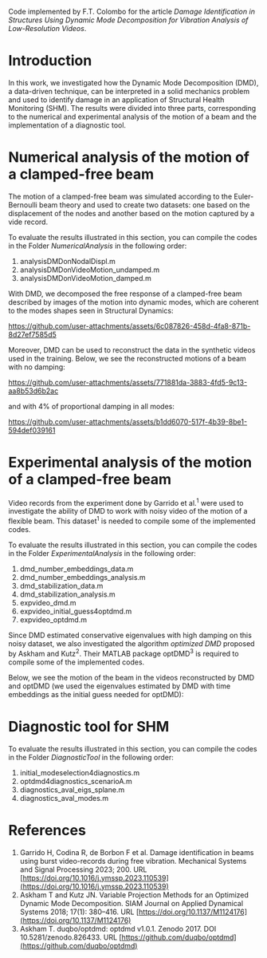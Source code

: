 Code implemented by F.T. Colombo for the article *Damage Identification in Structures Using Dynamic Mode Decomposition for Vibration Analysis of Low-Resolution Videos*.

# Introduction

In this work, we investigated how the Dynamic Mode Decomposition (DMD), a data-driven technique, can be interpreted in a solid mechanics problem and used to identify damage in an application of Structural Health Monitoring (SHM). The results were divided into three parts, corresponding to the numerical and experimental analysis of the motion of a beam and the implementation of a diagnostic tool.

# Numerical analysis of the motion of a clamped-free beam

The motion of a clamped-free beam was simulated according to the Euler-Bernoulli beam theory and used to create two datasets: one based on the displacement of the nodes and another based on the motion captured by a vide record.

To evaluate the results illustrated in this section, you can compile the codes in the Folder *NumericalAnalysis* in the following order:
1. analysisDMDonNodalDispl.m
2. analysisDMDonVideoMotion_undamped.m
3. analysisDMDonVideoMotion_damped.m

With DMD, we decomposed the free response of a clamped-free beam described by images of the motion into dynamic modes, which are coherent to the modes shapes seen in Structural Dynamics:

https://github.com/user-attachments/assets/6c087826-458d-4fa8-871b-8d27ef7585d5

Moreover, DMD can be used to reconstruct the data in the synthetic videos used in the training. Below, we see the reconstructed motions of a beam with no damping:  

https://github.com/user-attachments/assets/771881da-3883-4fd5-9c13-aa8b53d6b2ac

and with 4% of proportional damping in all modes:

https://github.com/user-attachments/assets/b1dd6070-517f-4b39-8be1-594def039161

# Experimental analysis of the motion of a clamped-free beam

Video records from the experiment done by Garrido et al.<sup>1</sup> were used to investigate the ability of DMD to work with noisy video of the motion of a flexible beam. This dataset<sup>1</sup> is needed to compile some of the implemented codes.

To evaluate the results illustrated in this section, you can compile the codes in the Folder *ExperimentalAnalysis* in the following order:
1. dmd_number_embeddings_data.m
2. dmd_number_embeddings_analysis.m
3. dmd_stabilization_data.m
4. dmd_stabilization_analysis.m
5. expvideo_dmd.m
6. expvideo_initial_guess4optdmd.m
7. expvideo_optdmd.m

Since DMD estimated conservative eigenvalues with high damping on this noisy dataset, we also investigated the algorithm *optimized DMD* proposed by Askham and Kutz<sup>2</sup>. Their MATLAB package optDMD<sup>3</sup> is required to compile some of the implemented codes.

Below, we see the motion of the beam in the videos reconstructed by DMD and optDMD (we used the eigenvalues estimated by DMD with time embeddings as the initial guess needed for optDMD):

# Diagnostic tool for SHM

To evaluate the results illustrated in this section, you can compile the codes in the Folder *DiagnosticTool* in the following order:
1. initial_modeselection4diagnostics.m
2. optdmd4diagnostics_scenarioA.m
3. diagnostics_aval_eigs_splane.m
4. diagnostics_aval_modes.m

# References

1. Garrido H, Codina R, de Borbon F et al. Damage identification in beams using burst video-records during free vibration. Mechanical Systems and Signal Processing 2023; 200. URL [https://doi.org/10.1016/j.ymssp.2023.110539](https://doi.org/10.1016/j.ymssp.2023.110539)
2. Askham T and Kutz JN. Variable Projection Methods for an Optimized Dynamic Mode Decomposition. SIAM Journal on Applied Dynamical Systems 2018; 17(1): 380–416. URL [https://doi.org/10.1137/M1124176](https://doi.org/10.1137/M1124176)
3. Askham T. duqbo/optdmd: optdmd v1.0.1. Zenodo 2017. DOI 10.5281/zenodo.826433. URL  [https://github.com/duqbo/optdmd](https://github.com/duqbo/optdmd)
